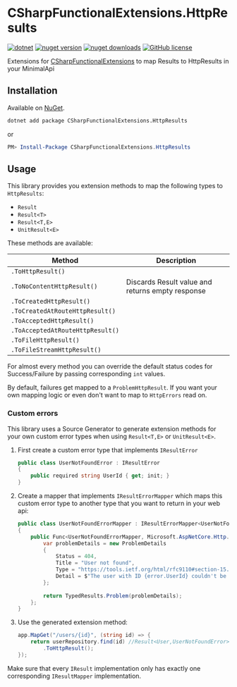 # CSharpFunctionalExtensions.HttpResults

[![dotnet](https://img.shields.io/badge/platform-.NET-blue)](https://www.nuget.org/packages/CSharpFunctionalExtensions.HttpResults/)
[![nuget version](https://img.shields.io/nuget/v/CSharpFunctionalExtensions.HttpResults)](https://www.nuget.org/packages/CSharpFunctionalExtensions.HttpResults/)
[![nuget downloads](https://img.shields.io/nuget/dt/CSharpFunctionalExtensions.HttpResults)](https://www.nuget.org/packages/CSharpFunctionalExtensions.HttpResults/)
[![GitHub license](https://img.shields.io/github/license/co-IT/CSharpFunctionalExtensions.HttpResults)](https://github.com/co-IT/CSharpFunctionalExtensions.HttpResults/blob/main/LICENSE.md)

Extensions for [CSharpFunctionalExtensions](https://github.com/vkhorikov/CSharpFunctionalExtensions) to map Results to
HttpResults in your MinimalApi

## Installation

Available on [NuGet](https://www.nuget.org/packages/CSharpFunctionalExtensions.HttpResults/).

```bash
dotnet add package CSharpFunctionalExtensions.HttpResults
```

or

```powershell
PM> Install-Package CSharpFunctionalExtensions.HttpResults
```

## Usage

This library provides you extension methods to map the following types to `HttpResults`:

- `Result`
- `Result<T>`
- `Result<T,E>`
- `UnitResult<E>`

These methods are available:

| Method                           | Description                                      |
|----------------------------------|--------------------------------------------------|
| `.ToHttpResult()`                |                                                  |
| `.ToNoContentHttpResult()`       | Discards Result value and returns empty response |
| `.ToCreatedHttpResult()`         |                                                  |
| `.ToCreatedAtRouteHttpResult()`  |                                                  |
| `.ToAcceptedHttpResult()`        |                                                  |
| `.ToAcceptedAtRouteHttpResult()` |                                                  |
| `.ToFileHttpResult()`            |                                                  |
| `.ToFileStreamHttpResult()`      |                                                  |

For almost every method you can override the default status codes for Success/Failure by passing corresponding `int`
values.

By default, failures get mapped to a `ProblemHttpResult`.
If you want your own mapping logic or even don't want to map to `HttpErrors` read on.

### Custom errors

This library uses a Source Generator to generate extension methods for your own custom error types when using `Result<T,E>` or `UnitResult<E>`.

1. First create a custom error type that implements `IResultError`
    ```csharp
    public class UserNotFoundError : IResultError
    {
        public required string UserId { get; init; }
    }
    ```
2. Create a mapper that implements `IResultErrorMapper` which maps this custom error type to another type that you want to return in your web api:
    ```csharp
    public class UserNotFoundErrorMapper : IResultErrorMapper<UserNotFoundError, Microsoft.AspNetCore.Http.IResult>
    {
        public Func<UserNotFoundErrorMapper, Microsoft.AspNetCore.Http.IResult> Map => error => {
            var problemDetails = new ProblemDetails
            {
                Status = 404,
                Title = "User not found",
                Type = "https://tools.ietf.org/html/rfc9110#section-15.5.5",
                Detail = $"The user with ID {error.UserId} couldn't be found.
            };
            
            return TypedResults.Problem(problemDetails);  
        };
    }
    ```
3. Use the generated extension method:
    ```csharp
    app.MapGet("/users/{id}", (string id) => {
        return userRepository.find(id) //Result<User,UserNotFoundError>
            .ToHttpResult();
    });
    ```

Make sure that every `IResult` implementation only has exactly one corresponding `IResultMapper` implementation.